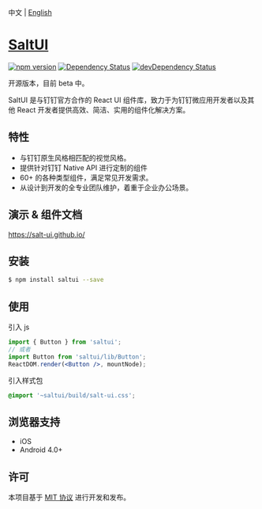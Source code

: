 
中文 | [English](./README_EN.md)

# [SaltUI](https://salt-ui.github.io/)

[![npm version](https://img.shields.io/npm/v/saltui.svg?style=flat-square)](https://www.npmjs.com/package/saltui) [![Dependency Status](https://img.shields.io/david/salt-ui/saltui.svg?label=deps&style=flat-square)](https://david-dm.org/salt-ui/saltui) [![devDependency Status](https://img.shields.io/david/dev/salt-ui/saltui.svg?label=devDeps&style=flat-square)](https://david-dm.org/salt-ui/saltui#info=devDependencies)

开源版本，目前 beta 中。

SaltUI 是与钉钉官方合作的 React UI 组件库，致力于为钉钉微应用开发者以及其他 React 开发者提供高效、简洁、实用的组件化解决方案。

## 特性

* 与钉钉原生风格相匹配的视觉风格。
* 提供针对钉钉 Native API 进行定制的组件
* 60+ 的各种类型组件，满足常见开发需求。
* 从设计到开发的全专业团队维护，着重于企业办公场景。

## 演示 & 组件文档

https://salt-ui.github.io/

## 安装

```bash
$ npm install saltui --save
```

## 使用

引入 js
```jsx
import { Button } from 'saltui';
// 或者
import Button from 'saltui/lib/Button';
ReactDOM.render(<Button />, mountNode);
```

引入样式包
```css
@import '~saltui/build/salt-ui.css';
```

## 浏览器支持

* iOS
* Android 4.0+

## 许可

本项目基于 [MIT 协议](./LICENSE) 进行开发和发布。
